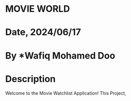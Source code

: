 # MOVIE WORLD

# Date, 2024/06/17

# By \*Wafiq Mohamed Doo

# Description

Welcome to the Movie Watchlist Application! This Project,